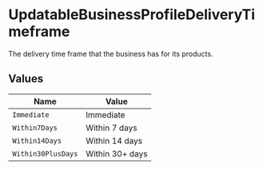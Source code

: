 # UpdatableBusinessProfileDeliveryTimeframe

The delivery time frame that the business has for its products.


## Values

| Name               | Value              |
| ------------------ | ------------------ |
| `Immediate`        | Immediate          |
| `Within7Days`      | Within 7 days      |
| `Within14Days`     | Within 14 days     |
| `Within30PlusDays` | Within 30+ days    |